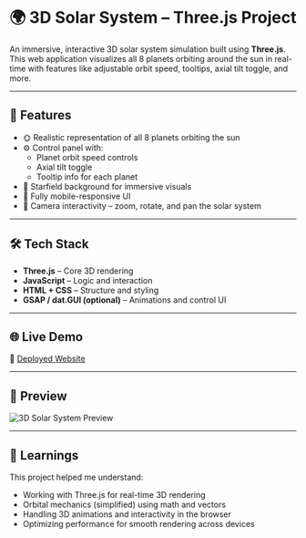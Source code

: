 # 🌍 3D Solar System – Three.js Project

An immersive, interactive 3D solar system simulation built using **Three.js**. This web application visualizes all 8 planets orbiting around the sun in real-time with features like adjustable orbit speed, tooltips, axial tilt toggle, and more.

---

## 🚀 Features

- 🌞 Realistic representation of all 8 planets orbiting the sun
- ⚙️ Control panel with:
  - Planet orbit speed controls
  - Axial tilt toggle
  - Tooltip info for each planet
- 🌌 Starfield background for immersive visuals
- 📱 Fully mobile-responsive UI
- 🎥 Camera interactivity – zoom, rotate, and pan the solar system

---

## 🛠️ Tech Stack

- **Three.js** – Core 3D rendering
- **JavaScript** – Logic and interaction
- **HTML + CSS** – Structure and styling
- **GSAP / dat.GUI (optional)** – Animations and control UI

---

## 🌐 Live Demo

🔗 [Deployed Website]([https://your-deployment-url.com](https://cute-faloodeh-745e31.netlify.app))

---

## 📸 Preview

![3D Solar System Preview]([https://your-image-link.com/preview.png](https://drive.google.com/file/d/1AMF1TXU9nF3w1V0Wps8Rt1aAHpuyKhjW/view?usp=drive_link))

---

## 🧠 Learnings

This project helped me understand:
- Working with Three.js for real-time 3D rendering
- Orbital mechanics (simplified) using math and vectors
- Handling 3D animations and interactivity in the browser
- Optimizing performance for smooth rendering across devices

